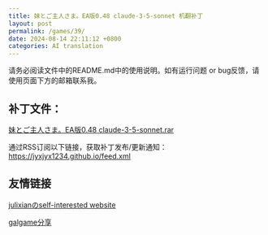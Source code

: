 ```yaml
---
title: 妹とご主人さま。EA版0.48 claude-3-5-sonnet 机翻补丁
layout: post
permalink: /games/39/
date: 2024-08-14 22:11:12 +0800
categories: AI translation
---
```



请务必阅读文件中的README.md中的使用说明。如有运行问题 or bug反馈，请使用页面下方的邮箱联系我。

## 补丁文件：

[妹とご主人さま。EA版0.48 claude-3-5-sonnet.rar](../resources/%E5%A6%B9%E3%81%A8%E3%81%94%E4%B8%BB%E4%BA%BA%E3%81%95%E3%81%BE%E3%80%82EA%E7%89%880.48%20claude-3-5-sonnet.rar)

 

通过RSS订阅以下链接，获取补丁发布/更新通知：https://jyxjyx1234.github.io/feed.xml

## 友情链接

[julixianのself-interested website](https://julixian-siw.worldsystem.top/) 

[galgame分享](https://t.me/galgpt)